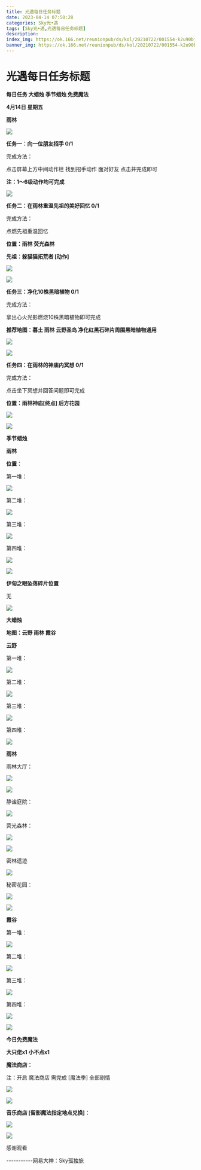 ```yaml
---
title: 光遇每日任务标题
date: 2023-04-14 07:50:28
categories: Sky光•遇
tags: [Sky光•遇,光遇每日任务标题]
description: 
index_img: https://ok.166.net/reunionpub/ds/kol/20210722/001554-k2u90bj7ay.png?imageView&thumbnail=600x0&type=jpg
banner_img: https://ok.166.net/reunionpub/ds/kol/20210722/001554-k2u90bj7ay.png?imageView&thumbnail=600x0&type=jpg
---
```

# 光遇每日任务标题
**每日任务 大蜡烛 季节蜡烛 免费魔法**

 **4月14日 星期五**

 **雨林**

![](https://img.166.net/reunionpub/ds/kol/20230414/000911-urgtb6jsik.jpg)

 **任务一：向一位朋友招手 0/1**

完成方法：

点击屏幕上方中间动作栏 找到招手动作 面对好友 点击并完成即可

 **注：1～6级动作均可完成**

![](https://img.166.net/reunionpub/ds/kol/20230414/000115-suhwdazmgv.jpeg)

 **任务二：在雨林重温先祖的美好回忆 0/1**

完成方法：

点燃先祖重温回忆

 **位置：雨林 荧光森林**

 **先祖：躲猫猫拓荒者 [动作]**

![](https://img.166.net/reunionpub/ds/kol/20230414/000154-fd32qiy7lt.jpeg)

![](https://img.166.net/reunionpub/ds/kol/20230414/000206-vrof87hwgt.jpeg)

 **任务三：净化10株黑暗植物 0/1**

完成方法：

拿出心火光影燃烧10株黑暗植物即可完成

 **推荐地图：暮土 雨林 云野圣岛   净化红黑石碎片周围黑暗植物通用**

![](https://img.166.net/reunionpub/ds/kol/20230414/000222-fa64upl7dm.jpeg)

![](https://img.166.net/reunionpub/ds/kol/20230414/000229-1astspi526.jpeg)

 **任务四：在雨林的神庙内冥想 0/1**

完成方法：

点击坐下冥想并回答问题即可完成

 **位置：雨林神庙[终点] 后方花园**

![](https://img.166.net/reunionpub/ds/kol/20230414/000249-2rea1oismj.jpg)

![](https://img.166.net/reunionpub/ds/kol/20221018/100256-wzutnocka0.png)

 **季节蜡烛**

 **雨林**

 **位置：**

第一堆：

![](https://img.166.net/reunionpub/ds/kol/20230413/234453-s7i631teq8.jpeg)

第二堆：

![](https://img.166.net/reunionpub/ds/kol/20230413/234501-c62vp0fsqd.jpeg)

第三堆：

![](https://img.166.net/reunionpub/ds/kol/20230413/234512-u2hbj6laiy.jpeg)

第四堆：

![](https://img.166.net/reunionpub/ds/kol/20230413/234520-5fmab6il0q.jpeg)

![](https://img.166.net/reunionpub/ds/kol/20221130/005912-5mvshq9nf3.png)

 **伊甸之眼坠落碎片位置**

无

![](https://img.166.net/reunionpub/ds/kol/20230313/005012-cdpy0kr1uq.png)

 **大蜡烛**

 **地图：云野 雨林 霞谷**

 **云野**

第一堆：

![](https://img.166.net/reunionpub/ds/kol/20230413/234639-vgqitrfzw4.jpeg)

第二堆：

![](https://img.166.net/reunionpub/ds/kol/20230413/234647-62zamr9kns.jpeg)

第三堆：

![](https://img.166.net/reunionpub/ds/kol/20230413/234654-anr0m85z6c.jpeg)

第四堆：

![](https://img.166.net/reunionpub/ds/kol/20230413/234701-0ldanvihpr.jpeg)

 **雨林**

雨林大厅：

![](https://img.166.net/reunionpub/ds/kol/20230414/001034-7d4ra2nypc.jpeg)

![](https://img.166.net/reunionpub/ds/kol/20230414/001148-hjlc2pudag.jpeg)

静谧庭院：

![](https://img.166.net/reunionpub/ds/kol/20230414/001114-avhdymt0ke.jpeg)

荧光森林：

![](https://img.166.net/reunionpub/ds/kol/20230414/001121-8jsv9yue5z.jpeg)

![](https://img.166.net/reunionpub/ds/kol/20230414/001239-onpdevbq9f.jpeg)

密林遗迹

![](https://img.166.net/reunionpub/ds/kol/20230414/001418-r2tcwjazgp.jpeg)

秘密花园：

![](https://img.166.net/reunionpub/ds/kol/20230414/001128-96g3nz2cud.jpeg)

![](https://img.166.net/reunionpub/ds/kol/20230414/001316-7l6amydqhu.jpeg)

 **霞谷**

第一堆：

![](https://img.166.net/reunionpub/ds/kol/20230413/234813-steq4svfza.jpeg)

第二堆：

![](https://img.166.net/reunionpub/ds/kol/20230413/234821-oakq1g5j7v.jpeg)

第三堆：

![](https://img.166.net/reunionpub/ds/kol/20230413/234830-ias3rjt82q.jpeg)

第四堆：

![](https://img.166.net/reunionpub/ds/kol/20230413/234836-yh8ikr7tf9.jpeg)

![](https://img.166.net/reunionpub/ds/kol/20221018/100256-wzutnocka0.png)

 **今日免费魔法**

 **大只佬x1 小不点x1**

 **魔法商店：**

注：开启 魔法商店 需完成 [魔法季] 全部剧情

![](https://img.166.net/reunionpub/ds/kol/20221018/100559-oibznvdtus.png)

![](https://img.166.net/reunionpub/ds/kol/20230413/234918-vsyrq7kza1.jpeg)

 **音乐商店 [留影魔法指定地点兑换]：**

![](https://img.166.net/reunionpub/ds/kol/20230410/000436-vmbto9413n.jpeg)

 **![](https://img.166.net/reunionpub/ds/kol/20221018/100256-wzutnocka0.png)**

感谢观看

\-----------网易大神：Sky孤独旅

